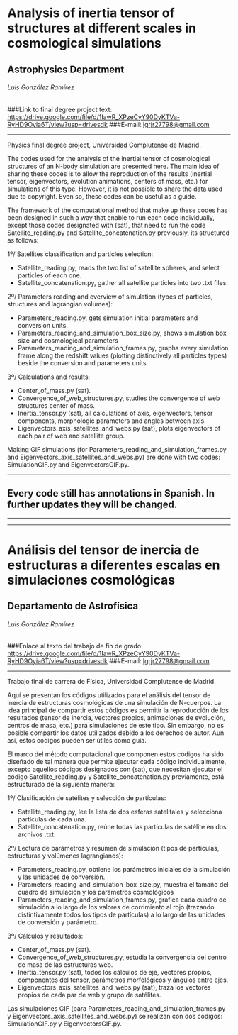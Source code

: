 # Analysis of inertia tensor of structures at different scales in cosmological simulations

## Astrophysics Department
###### Luis González Ramírez

###Link to final degree project text:
https://drive.google.com/file/d/1IawR_XPzeCyY90DyKTVa-RyHD9Oyia6T/view?usp=drivesdk
###E-mail:
lgrjr27798@gmail.com

_________________________________________________

Physics final degree project, Universidad Complutense de Madrid.

The codes used for the analysis of the inertial tensor of cosmological structures of an N-body simulation are presented here. The main idea of sharing these codes is to allow the reproduction of the results (inertial tensor, eigenvectors, evolution animations, centers of mass, etc.) for simulations of this type. However, it is not possible to share the data used due to copyright. Even so, these codes can be useful as a guide.


The framework of the computational method that make up these codes has been designed in such a way that enable to run each code individually, except those codes designated with (sat), that need to run the code Satellite_reading.py and Satellite_concatenation.py previously, its structured as follows:

1º/ Satellites classification and particles selection:
  - Satellite_reading.py, reads the two list of satellite spheres, and select particles of each one.
  - Satellite_concatenation.py, gather all satellite particles into two .txt files.

2º/ Parameters reading and overview of simulation (types of particles, structures and lagrangian volumes):
  - Parameters_reading.py, gets simulation initial parameters and conversion units.
  - Parameters_reading_and_simulation_box_size.py, shows simulation box size and cosmological parameters
  - Parameters_reading_and_simulation_frames.py, graphs every simulation frame along the redshift values (plotting distinctively
 all particles types) beside the conversion and parameters units.
 
 3º/ Calculations and results:
  - Center_of_mass.py (sat).
  - Convergence_of_web_structures.py, studies the convergence of web structures center of mass.
  - Inertia_tensor.py (sat), all calculations of axis, eigenvectors, tensor components, morphologic parameters and angles between axis.
  - Eigenvectors_axis_satellites_and_webs.py (sat), plots eigenvectors of each pair of web and satellite group.

Making GIF simulations (for Parameters_reading_and_simulation_frames.py and Eigenvectors_axis_satellites_and_webs.py) are done with two codes: SimulationGIF.py and EigenvectorsGIF.py.

-------------------------------------------------
Every code still has annotations in Spanish. In further updates they will be changed.
-------------------------------------------------

_________________________________________________
_________________________________________________

# Análisis del tensor de inercia de estructuras a diferentes escalas en simulaciones cosmológicas

## Departamento de Astrofísica
###### Luis González Ramírez
###Enlace al texto del trabajo de fin de grado:
https://drive.google.com/file/d/1IawR_XPzeCyY90DyKTVa-RyHD9Oyia6T/view?usp=drivesdk
###E-mail:
lgrjr27798@gmail.com

_________________________________________________

Trabajo final de carrera de Física, Universidad Complutense de Madrid.

Aquí se presentan los códigos utilizados para el análisis del tensor de inercia de estructuras cosmológicas de una simulación de N-cuerpos. La idea principal de compartir estos códigos es permitir la reproducción de los resultados (tensor de inercia, vectores propios, animaciones de evolución, centros de masa, etc.) para simulaciones de este tipo. Sin embargo, no es posible compartir los datos utilizados debido a los derechos de autor. Aun así, estos códigos pueden ser útiles como guía.


El marco del método computacional que componen estos códigos ha sido diseñado de tal manera que permite ejecutar cada código individualmente, excepto aquellos códigos designados con (sat), que necesitan ejecutar el código Satellite_reading.py y Satellite_concatenation.py previamente, está estructurado de la siguiente manera:

1º/ Clasificación de satélites y selección de partículas:
  - Satellite_reading.py, lee la lista de dos esferas satelitales y selecciona partículas de cada una.
  - Satellite_concatenation.py, reúne todas las partículas de satélite en dos archivos .txt.

2º/ Lectura de parámetros y resumen de simulación (tipos de partículas, estructuras y volúmenes lagrangianos):
  - Parameters_reading.py, obtiene los parámetros iniciales de la simulación y las unidades de conversión.
  - Parameters_reading_and_simulation_box_size.py, muestra el tamaño del cuadro de simulación y los parámetros cosmológicos
  - Parameters_reading_and_simulation_frames.py, grafica cada cuadro de simulación a lo largo de los valores de corrimiento al rojo (trazando distintivamente
 todos los tipos de partículas) a lo largo de las unidades de conversión y parámetro.
 
 3º/ Cálculos y resultados:
  - Center_of_mass.py (sat).
  - Convergence_of_web_structures.py, estudia la convergencia del centro de masa de las estructuras web.
  - Inertia_tensor.py (sat), todos los cálculos de eje, vectores propios, componentes del tensor, parámetros morfológicos y ángulos entre ejes.
  - Eigenvectors_axis_satellites_and_webs.py (sat), traza los vectores propios de cada par de web y grupo de satélites.

Las simulaciones GIF (para Parameters_reading_and_simulation_frames.py y Eigenvectors_axis_satellites_and_webs.py) se realizan con dos códigos: SimulationGIF.py y EigenvectorsGIF.py.
 
